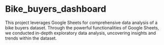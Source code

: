 # Bike_buyers_dashboard
This project leverages Google Sheets for comprehensive data analysis of a bike buyers dataset. Through the powerful functionalities of Google Sheets, we conducted in-depth exploratory data analysis, uncovering insights and trends within the dataset.
